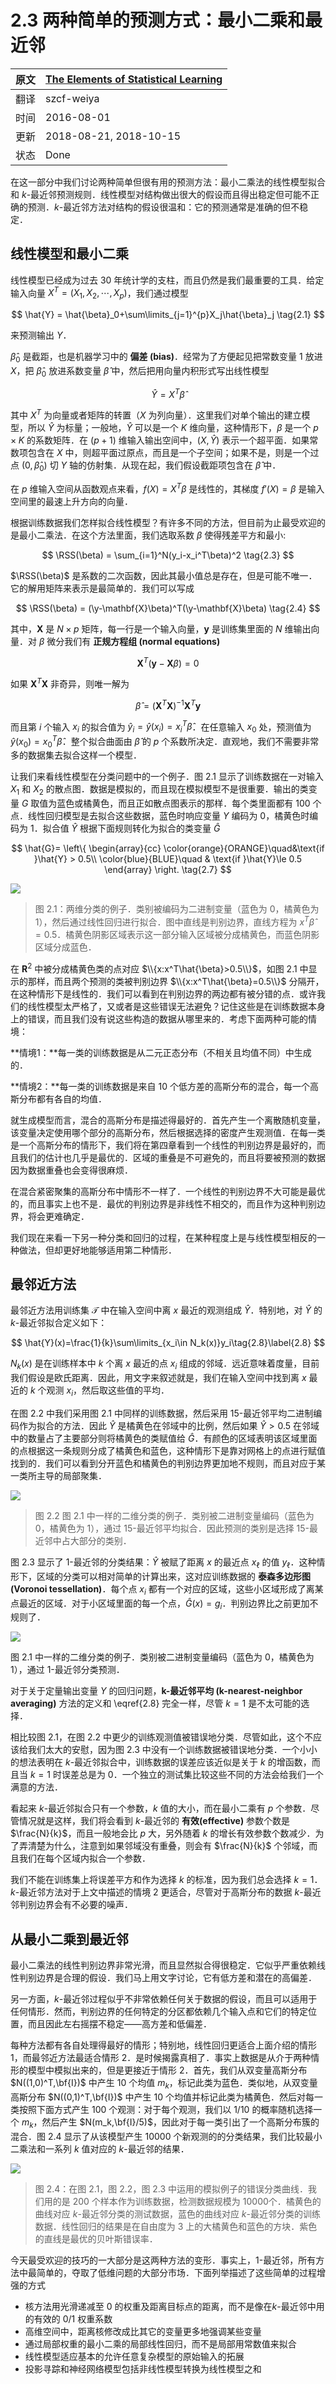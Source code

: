 # 2.3 两种简单的预测方式：最小二乘和最近邻

原文     | [The Elements of Statistical Learning](https://web.stanford.edu/~hastie/ElemStatLearn/printings/ESLII_print12.pdf#page=30)
      ---|---
翻译     | szcf-weiya
时间     | 2016-08-01
更新 | 2018-08-21, 2018-10-15
状态 | Done

在这一部分中我们讨论两种简单但很有用的预测方法：最小二乘法的线性模型拟合和 $k$-最近邻预测规则．线性模型对结构做出很大的假设而且得出稳定但可能不正确的预测．$k$-最近邻方法对结构的假设很温和：它的预测通常是准确的但不稳定．

## 线性模型和最小二乘

线性模型已经成为过去 $30$ 年统计学的支柱，而且仍然是我们最重要的工具．给定输入向量 $X^T=(X_1,X_2,\cdots,X_p)$，我们通过模型

$$
\hat{Y} = \hat{\beta}_0+\sum\limits_{j=1}^{p}X_j\hat{\beta}_j
\tag{2.1}
$$

来预测输出 $Y$．

$\hat{\beta}_0$ 是截距，也是机器学习中的 **偏差 (bias)**．经常为了方便起见把常数变量 $1$ 放进 $X$，把 $\hat{\beta}_0$ 放进系数变量 $\hat{\beta}$ 中，然后把用向量内积形式写出线性模型

$$
\hat{Y} = X^T\hat{\beta}
\tag{2.2}
$$

其中 $X^T$ 为向量或者矩阵的转置（$X$ 为列向量）．这里我们对单个输出的建立模型，所以 $\hat{Y}$ 为标量；一般地，$\hat{Y}$ 可以是一个 $K$ 维向量，这种情形下，$\beta$ 是一个 $p\times K$ 的系数矩阵．在 $(p+1)$ 维输入输出空间中，$(X,\hat{Y})$ 表示一个超平面．如果常数项包含在 $X$ 中，则超平面过原点，而且是一个子空间；如果不是，则是一个过点 $(0,\hat{\beta}_0)$ 切 $Y$ 轴的仿射集．从现在起，我们假设截距项包含在 $\hat{\beta}$ 中．

在 $p$ 维输入空间从函数观点来看，$f(X)=X^T\beta$ 是线性的，其梯度 $f'(X)=\beta$ 是输入空间里的最速上升方向的向量．

根据训练数据我们怎样拟合线性模型？有许多不同的方法，但目前为止最受欢迎的是最小二乘法．在这个方法里面，我们选取系数 $\beta$ 使得残差平方和最小:

$$
\RSS(\beta) = \sum_{i=1}^N(y_i-x_i^T\beta)^2
\tag{2.3}
$$

$\RSS(\beta)$ 是系数的二次函数，因此其最小值总是存在，但是可能不唯一．它的解用矩阵来表示是最简单的．我们可以写成

$$
\RSS(\beta) = (\y-\mathbf{X}\beta)^T(\y-\mathbf{X}\beta)
\tag{2.4}
$$

其中，$\mathbf{X}$ 是 $N\times p$ 矩阵，每一行是一个输入向量，$\mathbf{y}$ 是训练集里面的 $N$ 维输出向量．对 $\beta$ 微分我们有 **正规方程组 (normal equations)**

$$
\mathbf{X}^T(\mathbf{y}-\mathbf{X}\beta)=0
\tag{2.5}
$$

如果 $\mathbf{X}^T\mathbf{X}$ 非奇异，则唯一解为

$$
\hat{\beta}=(\mathbf{X}^T\mathbf{X})^{-1}\mathbf{X}^T\mathbf{y}
\tag{2.6}
$$

而且第 $i$ 个输入 $x_i$ 的拟合值为 $\hat{y}_i=\hat{y}(x_i)=x_i^T\hat{\beta}$．在任意输入 $x_0$ 处，预测值为 $\hat{y}(x_0)=x_0^T\hat{\beta}$．整个拟合曲面由 $\hat{\beta}$ 的 $p$ 个系数所决定．直观地，我们不需要非常多的数据集去拟合这样一个模型．

让我们来看线性模型在分类问题中的一个例子．图 2.1 显示了训练数据在一对输入 $X_1$ 和 $X_2$ 的散点图．数据是模拟的，而且现在模拟模型不是很重要．输出的类变量 $G$ 取值为蓝色或橘黄色，而且正如散点图表示的那样．每个类里面都有 $100$ 个点．线性回归模型是去拟合这些数据，蓝色时响应变量 $Y$ 编码为 $0$，橘黄色时编码为 $1$．拟合值 $\hat{Y}$ 根据下面规则转化为拟合的类变量 $\hat{G}$

$$
\hat{G}=
\left\{
\begin{array}{cc}
\color{orange}{ORANGE}\quad&\text{if }\hat{Y} > 0.5\\
\color{blue}{BLUE}\quad & \text{if }\hat{Y}\le 0.5
\end{array}
\right.
\tag{2.7}
$$

![](../img/02/fig2.1.png)

> 图 2.1：两维分类的例子．类别被编码为二进制变量（蓝色为 $0$，橘黄色为 $1$），然后通过线性回归进行拟合．图中直线是判别边界，直线方程为 $x^T\hat{\beta}=0.5$．橘黄色阴影区域表示这一部分输入区域被分成橘黄色，而蓝色阴影区域分成蓝色．

在 $\mathbf{R}^2$ 中被分成橘黄色类的点对应 $\\{x:x^T\hat{\beta}>0.5\\}$，如图 2.1 中显示的那样，而且两个预测的类被判别边界 $\\{x:x^T\hat{\beta}=0.5\\}$ 分隔开，在这种情形下是线性的．我们可以看到在判别边界的两边都有被分错的点．或许我们的线性模型太严格了，又或者是这些错误无法避免？记住这些是在训练数据本身上的错误，而且我们没有说这些构造的数据从哪里来的．考虑下面两种可能的情境：

**情境1：**每一类的训练数据是从二元正态分布（不相关且均值不同）中生成的．

**情境2：**每一类的训练数据是来自 $10$ 个低方差的高斯分布的混合，每一个高斯分布都有各自的均值．

就生成模型而言，混合的高斯分布是描述得最好的．首先产生一个离散随机变量，该变量决定使用哪个部分的高斯分布，然后根据选择的密度产生观测值．在每一类是一个高斯分布的情形下，我们将在第四章看到一个线性的判别边界是最好的，而且我们的估计也几乎是最优的．区域的重叠是不可避免的，而且将要被预测的数据因为数据重叠也会变得很麻烦．

在混合紧密聚集的高斯分布中情形不一样了．一个线性的判别边界不大可能是最优的，而且事实上也不是．最优的判别边界是非线性不相交的，而且作为这种判别边界，将会更难确定．

我们现在来看一下另一种分类和回归的过程，在某种程度上是与线性模型相反的一种做法，但却更好地能够适用第二种情形．

## 最邻近方法

最邻近方法用训练集 $\mathcal{T}$ 中在输入空间中离 $x$ 最近的观测组成 $\hat{Y}$．特别地，对 $\hat{Y}$ 的 $k$-最近邻拟合定义如下：

$$
\hat{Y}(x)=\frac{1}{k}\sum\limits_{x_i\in N_k(x)}y_i\tag{2.8}\label{2.8}
$$

$N_k(x)$ 是在训练样本中 $k$ 个离 $x$ 最近的点 $x_i$ 组成的邻域．远近意味着度量，目前我们假设是欧氏距离．因此，用文字来叙述就是，我们在输入空间中找到离 $x$ 最近的 $k$ 个观测 $x_i$，然后取这些值的平均．

在图 2.2 中我们采用图 2.1 中同样的训练数据，然后采用 $15$-最近邻平均二进制编码作为拟合的方法．因此 $\hat{Y}$ 是橘黄色在邻域中的比例，然后如果 $\hat{Y} > 0.5$ 在邻域中的数量占了主要部分则将橘黄色的类赋值给 $\hat{G}$．有颜色的区域表明该区域里面的点根据这一条规则分成了橘黄色和蓝色，这种情形下是靠对网格上的点进行赋值找到的．我们可以看到分开蓝色和橘黄色的判别边界更加地不规则，而且对应于某一类所主导的局部聚集．

![](../img/02/fig2.2.png)

> 图 2.2 图 2.1 中一样的二维分类的例子．类别被二进制变量编码（蓝色为 $0$，橘黄色为 $1$），通过 $15$-最近邻平均拟合．因此预测的类别是选择 $15$-最近邻中占大部分的类别．

图 2.3 显示了 $1$-最近邻的分类结果：$\hat{Y}$ 被赋了距离 $x$ 的最近点 $x_{\ell}$ 的值 $y_{\ell}$．这种情形下，区域的分类可以相对简单的计算出来，这对应训练数据的 **泰森多边形图 (Voronoi tessellation)**．每个点 $x_i$ 都有一个对应的区域，这些小区域形成了离某点最近的区域．对于小区域里面的每一个点，$\hat{G}(x)=g_i$．判别边界比之前更加不规则了．

![](../img/02/fig2.3.png)

图 2.1 中一样的二维分类的例子．类别被二进制变量编码（蓝色为 $0$，橘黄色为 $1$），通过 $1$-最近邻分类预测．

对于关于定量输出变量 $Y$ 的回归问题，**k-最近邻平均 (k-nearest-neighbor averaging)** 方法的定义和 \eqref{2.8} 完全一样，尽管 $k=1$ 是不太可能的选择．

相比较图 2.1，在图 2.2 中更少的训练观测值被错误地分类．尽管如此，这个不应该给我们太大的安慰，因为图 2.3 中没有一个训练数据被错误地分类．一个小小的想法表明在 $k$-最近邻拟合中，训练数据的误差应该近似是关于 $k$ 的增函数，而且当 $k=1$ 时误差总是为 $0$．一个独立的测试集比较这些不同的方法会给我们一个满意的方法．

看起来 $k$-最近邻拟合只有一个参数，$k$ 值的大小，而在最小二乘有 $p$ 个参数．尽管情况就是这样，我们将会看到 $k$-最近邻的 **有效(effective)** 参数个数是 $\frac{N}{k}$，而且一般地会比 $p$ 大，另外随着 $k$ 的增长有效参数个数减少．为了弄清楚为什么，注意到如果邻域没有重叠，则会有 $\frac{N}{k}$ 个邻域，而且我们在每个区域内拟合一个参数．

我们不能在训练集上将误差平方和作为选择 $k$ 的标准，因为我们总会选择 $k=1$．$k$-最近邻方法对于上文中描述的情境 $2$ 更适合，尽管对于高斯分布的数据 $k$-最近邻判别边界会有不必要的噪声．

## 从最小二乘到最近邻

最小二乘法的线性判别边界非常光滑，而且显然拟合得很稳定．它似乎严重依赖线性判别边界是合理的假设．我们马上用文字讨论，它有低方差和潜在的高偏差．

另一方面，$k$-最近邻过程似乎不非常依赖任何关于数据的假设，而且可以适用于任何情形．然而，判别边界的任何特定的分区都依赖几个输入点和它们的特定位置，而且因此左右摇摆不稳定——高方差和低偏差．

每种方法都有各自处理得最好的情形；特别地，线性回归更适合上面介绍的情形 $1$，而最邻近方法最适合情形 $2$．是时候揭露真相了．事实上数据是从介于两种情形的模型中模拟出来的，但是更接近于情形 $2$．首先，我们从双变量高斯分布 $N((1,0)^T,\bf{I})$ 中产生 $10$ 个均值 $m_k$，标记此类为蓝色．类似地，从双变量高斯分布 $N((0,1)^T,\bf{I})$ 中产生 $10$ 个均值并标记此类为橘黄色．然后对每一类按照下面方式产生 $100$ 个观测：对于每个观测，我们以 $1/10$ 的概率随机选择一个 $m_k$，然后产生 $N(m_k,\bf{I}/5)$，因此对于每一类引出了一个高斯分布簇的混合．图 2.4 显示了从该模型产生 $10000$ 个新观测的的分类结果，我们比较最小二乘法和一系列 $k$ 值对应的 $k$-最近邻的结果．

![](../img/02/fig2.4.png)

> 图 2.4：在图 2.1，图 2.2，图 2.3 中运用的模拟例子的错误分类曲线．我们用的是 $200$ 个样本作为训练数据，检测数据规模为 $10000$个．橘黄色的曲线对应 $k$-最近邻分类的测试数据，蓝色的曲线对应 $k$-最近邻分类的训练数据．线性回归的结果是在自由度为 $3$ 上的大橘黄色和蓝色的方块．紫色的直线是最优的贝叶斯错误率．

今天最受欢迎的技巧的一大部分是这两种方法的变形．事实上，$1$-最近邻，所有方法中最简单的，夺取了低维问题的大部分市场．下面列举描述了这些简单的过程增强的方式

- 核方法用光滑递减至 $0$ 的权重及距离目标点的距离，而不是像在$k$-最近邻中用的有效的 $0/1$ 权重系数
- 高维空间中，距离核修改成比其它的变量更多地强调某些变量
- 通过局部权重的最小二乘的局部线性回归，而不是局部用常数值来拟合
- 线性模型适应基本的允许任意复杂模型的原始输入的拓展
- 投影寻踪和神经网络模型包括非线性模型转换为线性模型之和
